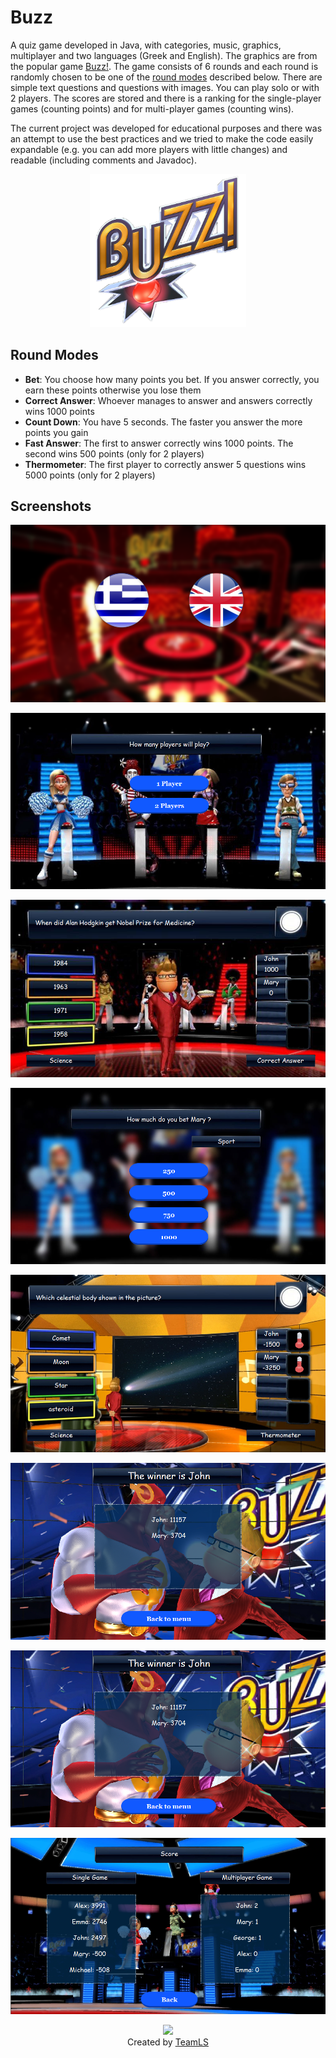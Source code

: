 # Buzz
A quiz game developed in Java, with categories, music, graphics, multiplayer and two languages (Greek and English).
The graphics are from the popular game [Buzz!](https://en.wikipedia.org/wiki/Buzz!).
The game consists of 6 rounds and each round is randomly chosen to be one of the [round modes](#round-modes) described below. There
are simple text questions and questions with images. You can play solo or with 2 players. The scores are stored and there is a ranking
for the single-player games (counting points) and for multi-player games (counting wins).

The current project was developed for educational purposes and there was an attempt to use the best practices
and we tried to make the code easily expandable (e.g. you can add more players with little changes) and readable (including comments
and Javadoc).

<p align="center">
  <img src="https://raw.githubusercontent.com/TeamLS/Buzz/master/Buzz_logo.png" width="250">
</p>

## Round Modes
- **Bet**: You choose how many points you bet. If you answer correctly, you earn these points otherwise you lose them
- **Correct Answer**: Whoever manages to answer and answers correctly wins 1000 points
- **Count Down**: You have 5 seconds. The faster you answer the more points you gain
- **Fast Answer**: The first to answer correctly wins 1000 points. The second wins 500 points (only for 2 players)
- **Thermometer**: The first player to correctly answer 5 questions wins 5000 points (only for 2 players)

## Screenshots

<p align="center">
  <img src="https://raw.githubusercontent.com/TeamLS/Buzz/master/Screenshots/1.PNG">
</p>
<p align="center">
  <img src="https://raw.githubusercontent.com/TeamLS/Buzz/master/Screenshots/2.PNG">
</p>
<p align="center">
  <img src="https://raw.githubusercontent.com/TeamLS/Buzz/master/Screenshots/3.PNG">
</p>
<p align="center">
  <img src="https://raw.githubusercontent.com/TeamLS/Buzz/master/Screenshots/4.PNG">
</p>
<p align="center">
  <img src="https://raw.githubusercontent.com/TeamLS/Buzz/master/Screenshots/5.PNG">
</p>
<p align="center">
  <img src="https://raw.githubusercontent.com/TeamLS/Buzz/master/Screenshots/6.PNG">
</p>
<p align="center">
  <img src="https://raw.githubusercontent.com/TeamLS/Buzz/master/Screenshots/7.PNG">
</p>
<p align="center">
  <img src="https://raw.githubusercontent.com/TeamLS/Buzz/master/Screenshots/8.PNG">
</p>



<p align="center">
  <img src="https://github.com/Thanasis1101/Hash-Code-2017-Practice-Test-Pizza-Problem-/blob/master/TeamLS%20Logo.png?raw=true">
  <br>
  Created by <a href="https://www.facebook.com/theteamls/" target="blank">TeamLS </a>
</p>
